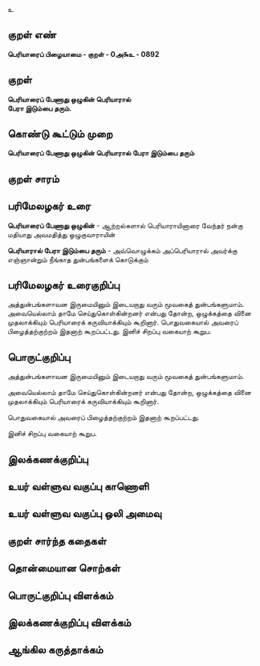 உ

## குறள் எண் 

**பெரியாரைப் பிழையாமை - குறள் - 0அ௯உ - 0892**

## குறள் 

**பெரியாரைப் பேணாது ஒழுகின் பெரியாரால்  
பேரா இடும்பை தரும்.**

## கொண்டு கூட்டும் முறை

**பெரியாரைப் பேணாது ஒழுகின் பெரியாரால் பேரா இடும்பை தரும்**

## குறள் சாரம் 


## பரிமேலழகர் உரை

**பெரியாரைப் பேணாது ஒழுகின்** - ஆற்றல்களால் பெரியாராயினாரை வேந்தர் நன்கு மதியாது அவமதித்து ஒழுகுவாராயின் 

**பெரியாரால் பேரா இடும்பை தரும்** - அவ்வொழுக்கம் அப்பெரியாரால் அவர்க்கு எஞ்ஞான்றும் நீங்காத துன்பங்களைக் கொடுக்கும்

## பரிமேலழகர் உரைகுறிப்பு   

அத்துன்பங்களாவன இருமையினும் இடையறாது வரும் மூவகைத் துன்பங்களுமாம். அவையெல்லாம் தாமே செய்துகொள்கின்றனர் என்பது தோன்ற, ஒழுக்கத்தை வினை முதலாக்கியும் பெரியாரைக் கருவியாக்கியும் கூறினார். பொதுவகையால் அவரைப் பிழைத்தற்குற்றம் இதனாற் கூறப்பட்டது. இனிச் சிறப்பு வகையாற் கூறுப.

## பொருட்குறிப்பு 

அத்துன்பங்களாவன இருமையினும் இடையறாது வரும் மூவகைத் துன்பங்களுமாம். 

அவையெல்லாம் தாமே செய்துகொள்கின்றனர் என்பது தோன்ற, ஒழுக்கத்தை வினை முதலாக்கியும் பெரியாரைக் கருவியாக்கியும் கூறினார். 

பொதுவகையால் அவரைப் பிழைத்தற்குற்றம் இதனாற் கூறப்பட்டது. 

இனிச் சிறப்பு வகையாற் கூறுப.

## இலக்கணக்குறிப்பு  


## உயர் வள்ளுவ வகுப்பு காணொளி


## உயர் வள்ளுவ வகுப்பு ஒலி அமைவு 

 
## குறள் சார்ந்த கதைகள் 


## தொன்மையான சொற்கள்


## பொருட்குறிப்பு விளக்கம்


## இலக்கணக்குறிப்பு விளக்கம்


## ஆங்கில கருத்தாக்கம் 


